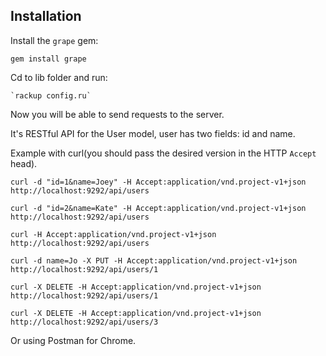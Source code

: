 ## Installation

Install the `grape` gem:

    gem install grape

Cd to lib folder and run:

    `rackup config.ru`

Now you will be able to send requests to the server.

It's RESTful API for the User model, user has two fields: id and name.

Example with curl(you should pass the desired version in the HTTP `Accept` head).

    curl -d "id=1&name=Joey" -H Accept:application/vnd.project-v1+json http://localhost:9292/api/users

    curl -d "id=2&name=Kate" -H Accept:application/vnd.project-v1+json http://localhost:9292/api/users

    curl -H Accept:application/vnd.project-v1+json http://localhost:9292/api/users

    curl -d name=Jo -X PUT -H Accept:application/vnd.project-v1+json http://localhost:9292/api/users/1

    curl -X DELETE -H Accept:application/vnd.project-v1+json http://localhost:9292/api/users/1

    curl -X DELETE -H Accept:application/vnd.project-v1+json http://localhost:9292/api/users/3


Or using Postman for Chrome.
